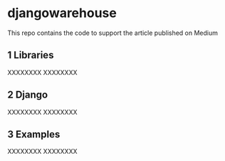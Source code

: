 # djangowarehouse
This repo contains the code to support the article published on Medium

## 1 Libraries
XXXXXXXX
XXXXXXXX

## 2 Django
XXXXXXXX
XXXXXXXX

## 3 Examples
XXXXXXXX
XXXXXXXX
